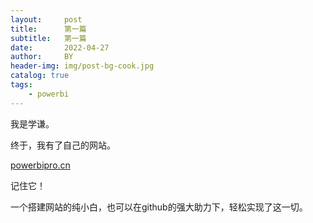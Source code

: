 ```yaml
---
layout:     post
title:      第一篇
subtitle:   第一篇
date:       2022-04-27
author:     BY
header-img: img/post-bg-cook.jpg
catalog: true
tags:
    - powerbi
---
```


我是学谦。

终于，我有了自己的网站。

[powerbipro.cn](http://powerbipro.cn)

记住它！

一个搭建网站的纯小白，也可以在github的强大助力下，轻松实现了这一切。



